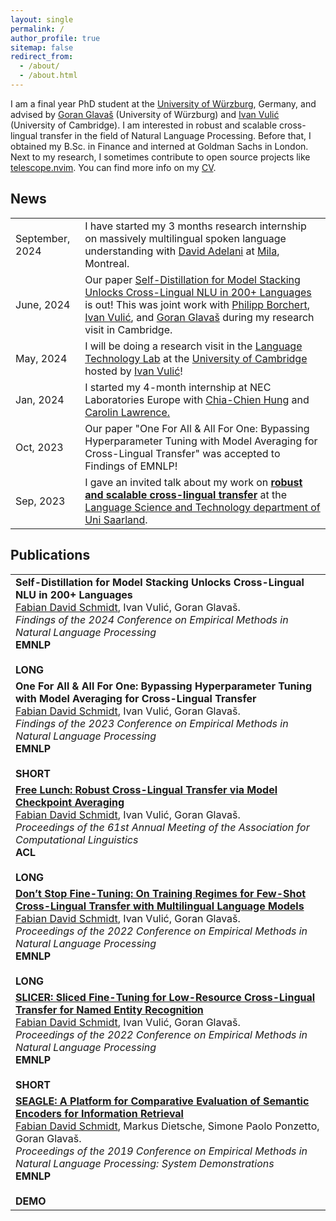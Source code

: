 ```yaml
---
layout: single
permalink: /
author_profile: true
sitemap: false
redirect_from: 
  - /about/
  - /about.html
---
```


I am a final year PhD student at the [University of Würzburg](https://www.informatik.uni-wuerzburg.de/nlp/wuenlp/), Germany, and advised by [Goran Glavaš](https://sites.google.com/view/goranglavas) (University of Würzburg) and [Ivan Vulić](https://sites.google.com/site/ivanvulic/) (University of Cambridge). I am interested in robust and scalable cross-lingual transfer in the field of Natural Language Processing. Before that, I obtained my B.Sc. in Finance and interned at Goldman Sachs in London. Next to my research, I sometimes contribute to open source projects like [telescope.nvim](https://github.com/nvim-telescope/telescope.nvim). You can find more info on my [CV](https://fdschmidt93.github.io/files/241104_CV_FDS.pdf).

## News

<table class="twoColumnTable">
    <tbody>
        <tr>
            <td class="left-column">September, 2024</td>
            <td class="right-column">I have started my 3 months research internship on massively multilingual spoken language understanding with <a href="https://dadelani.github.io/">David Adelani</a> at <a href="https://mila.quebec/en">Mila</a>, Montreal.</td> 
        </tr>
        <tr>
            <td class="left-column">June, 2024</td>
            <td class="right-column">Our paper <a href="https://arxiv.org/abs/2406.12739">Self-Distillation for Model Stacking Unlocks Cross-Lingual NLU in 200+ Languages</a> is out! This was joint work with <a href="https://scholar.google.com/citations?user=efKKfygAAAAJ&hl=en">Philipp Borchert</a>, <a href="https://sites.google.com/site/ivanvulic/">Ivan Vulić</a>, and <a href="https://sites.google.com/view/goranglavas">Goran Glavaš</a> during my research visit in Cambridge.</td>
        </tr>
        <tr>
            <td class="left-column">May, 2024</td>
            <td class="right-column">I will be doing a research visit in the <a href="https://ltl.mmll.cam.ac.uk/">Language Technology Lab</a> at the <a href="https://www.cam.ac.uk/">University of Cambridge</a> hosted by <a href="https://sites.google.com/site/ivanvulic/">Ivan Vulić</a>!</td>
        </tr>
        <tr>
            <td class="left-column">Jan, 2024</td>
            <td class="right-column">I started my 4-month internship at NEC Laboratories Europe with <a href="https://chiachienhung.github.io/">Chia-Chien Hung</a> and <a href="https://carolinlawrence.github.io/">Carolin Lawrence.</a></td>
        </tr>
        <tr>
            <td class="left-column">Oct, 2023</td>
            <td class="right-column">Our paper "One For All & All For One: Bypassing Hyperparameter Tuning with Model Averaging for Cross-Lingual Transfer" was accepted to Findings of EMNLP!</td>
        </tr>
        <tr>
            <td class="left-column">Sep, 2023</td>
            <td class="right-column">I gave an invited talk about my work on <a href="https://fdschmidt93.github.io/files/xlt_invited-talk@uds.pdf"><b>robust and scalable cross-lingual transfer</b></a> at the <a href="https://www.uni-saarland.de/en/department/lst.html">Language Science and Technology department of Uni Saarland</a>.</td>
        </tr>
    </tbody>
</table>


## Publications

<table>
    <tr> 
        <td><b>Self-Distillation for Model Stacking Unlocks Cross-Lingual NLU in 200+ Languages</b><br>
        <u>Fabian David Schmidt</u>, Ivan Vulić, Goran Glavaš.<br>
        <i>Findings of the 2024 Conference on Empirical Methods in Natural Language Processing</i><br>
        <div class="conf_button"><b>EMNLP</b></div>&nbsp;<div class="paper_button"><b>LONG</b></div>
        </td>
    </tr>
    <tr> 
        <td><b>One For All & All For One: Bypassing Hyperparameter Tuning with Model Averaging for Cross-Lingual Transfer</b><br>
        <u>Fabian David Schmidt</u>, Ivan Vulić, Goran Glavaš.<br>
        <i>Findings of the 2023 Conference on Empirical Methods in Natural Language Processing</i><br>
        <div class="conf_button"><b>EMNLP</b></div>&nbsp;<div class="paper_button"><b>SHORT</b></div>
        </td>
    </tr>
    <tr> 
        <td><a href="https://aclanthology.org/2023.acl-long.314/"><b>Free Lunch: Robust Cross-Lingual Transfer via Model Checkpoint Averaging</b></a><br>
        <u>Fabian David Schmidt</u>, Ivan Vulić, Goran Glavaš.<br>
        <i>Proceedings of the 61st Annual Meeting of the Association for Computational Linguistics</i><br>
        <div class="conf_button"><b>ACL</b></div>&nbsp;<div class="paper_button"><b>LONG</b></div>
        </td>
    </tr>
    <tr> 
        <td><a href="https://aclanthology.org/2022.emnlp-main.736/"><b>Don’t Stop Fine-Tuning: On Training Regimes for Few-Shot Cross-Lingual Transfer with Multilingual Language Models</b></a><br>
        <u>Fabian David Schmidt</u>, Ivan Vulić, Goran Glavaš.<br>
        <i>Proceedings of the 2022 Conference on Empirical Methods in Natural Language Processing</i><br>
        <div class="conf_button"><b>EMNLP</b></div>&nbsp;<div class="paper_button"><b>LONG</b></div>
        </td>
    </tr>
    <tr> 
        <td><a href="https://aclanthology.org/2022.emnlp-main.740/"><b> SLICER: Sliced Fine-Tuning for Low-Resource Cross-Lingual Transfer for Named Entity Recognition</b></a><br>
        <u>Fabian David Schmidt</u>, Ivan Vulić, Goran Glavaš.<br>
        <i>Proceedings of the 2022 Conference on Empirical Methods in Natural Language Processing</i><br>
        <div class="conf_button"><b>EMNLP</b></div>&nbsp;<div class="paper_button"><b>SHORT</b></div>
        </td>
    </tr>
    <tr> 
        <td><a href="https://aclanthology.org/D19-3034/"><b>SEAGLE: A Platform for Comparative Evaluation of Semantic Encoders for Information Retrieval</b></a><br>
        <u>Fabian David Schmidt</u>, Markus Dietsche, Simone Paolo Ponzetto, Goran Glavaš.<br>
        <i>Proceedings of the 2019 Conference on Empirical Methods in Natural Language Processing: System Demonstrations</i><br>
        <div class="conf_button"><b>EMNLP</b></div>&nbsp;<div class="paper_button"><b>DEMO</b></div>
        </td>
    </tr>
</table>


